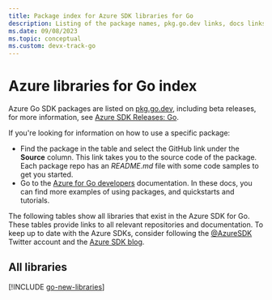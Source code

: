 ```yaml
---
title: Package index for Azure SDK libraries for Go
description: Listing of the package names, pkg.go.dev links, docs links, and source code links for all libraries in the Azure SDK for Go.
ms.date: 09/08/2023
ms.topic: conceptual
ms.custom: devx-track-go
---
```


# Azure libraries for Go index

Azure Go SDK packages are listed on [pkg.go.dev](https://pkg.go.dev/), including beta releases, for more information, see [Azure SDK Releases: Go](https://azure.github.io/azure-sdk/policies_releases.html#go).

If you're looking for information on how to use a specific package:

* Find the package in the table and select the GitHub link under the **Source** column. This link takes you to the source code of the package. Each package repo has an *README.md* file with some code samples to get you started.
* Go to the [Azure for Go developers](index.yml) documentation. In these docs, you can find more examples of using packages, and quickstarts and tutorials.

The following tables show all libraries that exist in the Azure SDK for Go. These tables provide links to all relevant repositories and documentation. To keep up to date with the Azure SDKs, consider following the [@AzureSDK](https://twitter.com/azuresdk) Twitter account and the [Azure SDK blog](https://devblogs.microsoft.com/azure-sdk/).

## All libraries

[!INCLUDE [go-new-libraries](../includes/go-new.md)]